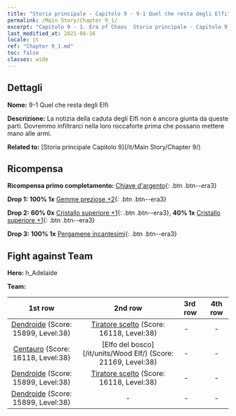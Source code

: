 ```yaml
---
title: "Storia principale - Capitolo 9 - 9-1 Quel che resta degli Elfi"
permalink: /Main Story/Chapter 9_1/
excerpt: "Capitolo 9 - 1. Era of Chaos  Storia principale - Capitolo 9_1. 9-1 Quel che resta degli Elfi"
last_modified_at: 2021-04-16
locale: it
ref: "Chapter 9_1.md"
toc: false
classes: wide
---
```


## Dettagli

 **Nome:** 9-1 Quel che resta degli Elfi

 **Descrizione:** La notizia della caduta degli Elfi non è ancora giunta da queste parti. Dovremmo infiltrarci nella loro roccaforte prima che possano mettere mano alle armi.

 **Related to:** [Storia principale Capitolo 9](/it/Main Story/Chapter 9/)

## Ricompensa

 **Ricompensa primo completamento:** [Chiave d'argento](/it/Items/con_693/){: .btn .btn--era3}

 **Drop 1:** **100% 1x** [Gemme preziose +2](/it/Items/mat_30/){: .btn .btn--era3}

 **Drop 2:** **60% 0x** [Cristallo superiore +1](/it/Items/mat_24/){: .btn .btn--era3}, **40% 1x** [Cristallo superiore +1](/it/Items/mat_24/){: .btn .btn--era3}

 **Drop 3:** **100% 1x** [Pergamene incantesimi](/it/Items/con_694/){: .btn .btn--era3}


## Fight against Team
 **Hero:** h_Adelaide

 **Team:**


  | 1st row | 2nd row | 3rd row | 4th row |
  |:----:|:----:|:----|:----:|
  | [Dendroide](/it/units/Treant/) (Score: 15899, Level:38)  | [Tiratore scelto](/it/units/Marksman/) (Score: 16118, Level:38)  | - | - |
  | [Centauro](/it/units/Centaur/) (Score: 16118, Level:38)  | [Elfo del bosco](/it/units/Wood Elf/) (Score: 21169, Level:38)  | - | - |
  | [Dendroide](/it/units/Treant/) (Score: 15899, Level:38)  | [Tiratore scelto](/it/units/Marksman/) (Score: 16118, Level:38)  | - | - |
  | [Dendroide](/it/units/Treant/) (Score: 15899, Level:38)  | - | - | - |


